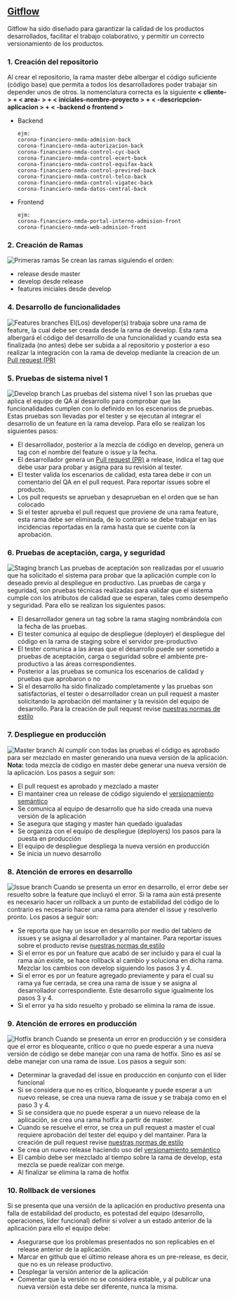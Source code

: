 ## [Gitflow](https://www.atlassian.com/es/git/tutorials/comparing-workflows/gitflow-workflow#:~:text=Gitflow%20es%20un%20modelo%20alternativo,vez%20y%20quien%20lo%20populariz%C3%B3.)

Gitflow ha sido diseñado para garantizar la calidad de los productos desarrollados, facilitar el trabajo colaborativo, y permitir un correcto versionamiento de los productos.

### 1. **Creación del repositorio**
Al crear el repositorio, la rama master debe albergar el código suficiente (código base) que permita a todos los desarrolladores poder trabajar sin depender unos de otros.
la nomenclatura correcta es la siguiente
__< cliente- >  +  < area- > + < iniciales-nombre-proyecto >  +  < -descricpcion-aplicacion > + < -backend o frontend >__
* Backend
  ```
  ejm: 
  corona-financiero-nmda-admision-back
  corona-financiero-nmda-autorizacion-back
  corona-financiero-nmda-control-cyc-back
  corona-financiero-nmda-control-ecert-back
  corona-financiero-nmda-control-equifax-back
  corona-financiero-nmda-control-previred-back
  corona-financiero-nmda-control-telco-back
  corona-financiero-nmda-control-vigatec-back
  corona-financiero-nmda-datos-central-back
  ```
* Frontend
  ```
  ejm:
  corona-financiero-nmda-portal-interno-admision-front
  corona-financiero-nmda-web-admision-front

  ```

### 2. **Creación de Ramas**
![Primeras ramas](../assets/img/first_branches.PNG "Creando primeras ramas")
Se crean las ramas siguiendo el orden:
  * release desde master
  * develop desde release
  * features iniciales desde develop


### 4. **Desarrollo de funcionalidades**
![Features branches](../assets/img/feature_branches.PNG "Desarrollando en features")
El(Los) developer(s) trabaja sobre una rama de feature, la cual debe ser creada desde la rama de develop. Esta rama albergará el código del desarrollo de una funcionalidad y cuando esta sea finalizada (no antes) debe ser subida a al repositorio y posterior a eso realizar la integración con la rama de develop mediante la creacion de un [Pull request (PR)](https://www.youtube.com/watch?v=ZlPHGsojfaI)


### 5. **Pruebas de sistema nivel 1**
![Develop branch](../assets/img/develop_branch.PNG "Mezclando a desarrollo")
Las pruebas del sistema nivel 1 son las pruebas que aplica el equipo de QA al desarrollo para comprobar que las funcionalidades cumplen con lo definido en los escenarios de pruebas. Estas pruebas son llevadas por el tester y se ejecutan al integrar el desarrollo de un feature en la rama develop. Para ello se realizan los siguientes pasos:
  * El desarrollador, posterior a la mezcla de código en develop, genera un tag con el nombre del feature o issue y la fecha.
  * El desarrollador genera un [Pull request (PR)](https://www.youtube.com/watch?v=ZlPHGsojfaI) a release, indica el tag que debe usar para probar y asigna para su revisión al tester.
  * El tester valida los escenarios de calidad, esta tarea debe ir con un comentario del QA en el pull request. Para reportar issues sobre el producto.
  * Los pull requests se aprueban y desaprueban en el orden que se han colocado
  * Si el tester aprueba el pull request que proviene de una rama feature, esta rama debe ser eliminada, de lo contrario se debe trabajar en las incidencias reportadas en la rama hasta que se cuente con la aprobación.

### 6. **Pruebas de aceptación, carga, y seguridad**
![Staging branch](../assets/img/staging_branch.PNG "Mezclando a staging")
Las pruebas de aceptación son realizadas por el usuario que ha solicitado el sistema para probar que la aplicación cumple con lo deseado previo al despliegue en productivo. Las pruebas de carga y seguridad, son pruebas técnicas realizadas para validar que el sistema cumple con los atributos de calidad que se esperan, tales como desempeño y seguridad. Para ello se realizan los siguientes pasos:
  * El desarrollador genera un tag sobre la rama staging nombrándola con la fecha de las pruebas.
  * El tester comunica al equipo de despliegue (deployer) el despliegue del código en la rama de staging sobre el servidor pre-productivo
  * El tester comunica a las áreas que el desarrollo puede ser sometido a pruebas de aceptación, carga o seguridad sobre el ambiente pre-productivo a las áreas correspondientes.
  * Posterior a las pruebas se comunica los escenarios de calidad y pruebas que aprobaron o no
  * Si el desarrollo ha sido finalizado completamente y las pruebas son satisfactorias, el tester o desarrollador crean un pull request a master solicitando la aprobación del mantainer y la revisión del equipo de desarrollo. Para la creación de pull request revise [nuestras normas de estilo](../style/PULL_REQUESTS.md)

### 7. **Despliegue en producción**
![Master branch](../assets/img/master_branch.PNG "Mezclando a master")
Al cumplir con todas las pruebas el código es aprobado para ser mezclado en master generando una nueva versión de la aplicación. **Nota:** toda mezcla de código en master debe generar una nueva versión de la aplicación. Los pasos a seguir son:
  * El pull request es aprobado y mezclado a master
  * El mantainer crea un release de código siguiendo el [versionamiento semántico](VERSIONING.md)
  * Se comunica al equipo de desarrollo que ha sido creada una nueva versión de la aplicación
  * Se asegura que staging y master han quedado igualadas
  * Se organiza con el equipo de despliegue (deployers) los pasos para la puesta en producción
  * El equipo de despliegue despliega la nueva versión en producción
  * Se inicia un nuevo desarrollo

### 8. **Atención de errores en desarrollo**
![Issue branch](../assets/img/issue_branches.PNG "Corrigiendo errores de desarrollo")
Cuando se presenta un error en desarrollo, el error debe ser resuelto sobre la feature que incluyó el error. Si la rama aún está presente es necesario hacer un rollback a un punto de estabilidad del código de lo contrario es necesario hacer una rama para atender el issue y resolverlo pronto. Los pasos a seguir son:
  * Se reporta que hay un issue en desarrollo por medio del tablero de issues y se asigna al desarrollador y al mantainer. Para reportar issues sobre el producto revise [nuestras normas de estilo](../style/WRITE_BUG.md)
  * Si el error es por un feature que acabó de ser incluido y para el cual la rama aún existe, se hace rollback al cambio y soluciona en dicha rama. Mezclar los cambios con develop siguiendo los pasos 3 y 4.
  * Si el error es por un feature agregado previamente y para el cual su rama ya fue cerrada, se crea una rama de issue y se asigna al desarrollador correspondiente. Este desarrollo sigue igualmente los pasos 3 y 4.
  * Si el error ya ha sido resuelto y probado se elimina la rama de issue.

### 9. **Atención de errores en producción**
![Hotfix branch](../assets/img/hotfix_branches.PNG "Corrigiendo errores en productivo")
Cuando se presenta un error en producción y se considera que el error es bloqueante, crítico o que no puede esperar a una nueva versión de código se debe manejar con una rama de hotfix. Sino es así se debe manejar con una rama de issue. Los pasos a seguir son:
  * Determinar la gravedad del issue en producción en conjunto con el líder funcional
  * Si se considera que no es crítico, bloqueante y puede esperar a un nuevo release, se crea una nueva rama de issue y se trabaja como en el paso 3 y 4.
  * Si se considera que no puede esperar a un nuevo release de la aplicación, se crea una rama hotfix a partir de master.
  * Cuando se resuelve el error, se crea un pull request a master el cual requiere aprobación del tester del equipo y del mantainer. Para la creación de pull request revise [nuestras normas de estilo](PULL_REQUESTS.md)
  * Se crea un nuevo release haciendo uso del [versionamiento semántico](VERSIONING.md)
  * El cambio debe ser mezclado al tiempo sobre la rama de develop, esta mezcla se puede realizar con merge.
  * Al finalizar se elimina la rama de hotfix

### 10. **Rollback de versiones**
Si se presenta que una versión de la aplicación en productivo presenta una falla de estabilidad del producto, es potestad del equipo (desarrollo, operaciones, líder funcional) definir si volver a un estado anterior de la aplicación para ello el equipo debe:
  * Asegurarse que los problemas presentados no son replicables en el release anterior de la aplicación.
  * Marcar en github que el último release ahora es un pre-release, es decir, que no es un release productivo.
  * Desplegar la versión anterior de la aplicación
  * Comentar que la versión no se considera estable, y al publicar una nueva versión esta debe ser diferente, nunca la misma.
